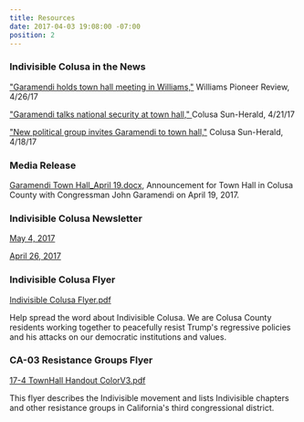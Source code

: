 ```yaml
---
title: Resources
date: 2017-04-03 19:08:00 -07:00
position: 2
---
```


### Indivisible Colusa in the News
["Garamendi holds town hall meeting in Williams,"](http://williamspioneer.com/article/81896) Williams Pioneer Review, 4/26/17

["Garamendi talks national security at town hall," ](http://www.appeal-democrat.com/colusa_sun_herald/garamendi-talks-national-security-at-town-hall/article_b1df8e94-270e-11e7-a34c-9397f8d26f98.html)Colusa Sun-Herald, 4/21/17

["New political group invites Garamendi to town hall,"](http://www.appeal-democrat.com/colusa_sun_herald/news/new-political-group-invites-garamendi-to-town-hall/article_8fde5f7a-24aa-11e7-8d12-bbf74ba4eee9.html) Colusa Sun-Herald, 4/18/17


### Media Release
[Garamendi Town Hall_April 19.docx](/uploads/Garamendi%20Town%20Hall_April%2019.docx), Announcement for Town Hall in Colusa County with Congressman John Garamendi on April 19, 2017.

### Indivisible Colusa Newsletter
[May 4, 2017
](http://mailchi.mp/68bd896dd373/indicolusa_04262017-165609)

[April 26, 2017](http://mailchi.mp/c0fc75d461b8/indicolusa_04262017)
 
### Indivisible Colusa Flyer
[Indivisible Colusa Flyer.pdf](/uploads/Indivisible%20Colusa%20Flyer.pdf)

Help spread the word about Indivisible Colusa. We are Colusa County residents working together to peacefully resist Trump's regressive policies and his attacks on our democratic institutions and values. 

### CA-03 Resistance Groups Flyer
[17-4 TownHall Handout ColorV3.pdf](/uploads/17-4%20TownHall%20Handout%20ColorV3.pdf)

This flyer describes the Indivisible movement and lists Indivisible chapters and other resistance groups in California's third congressional district. 